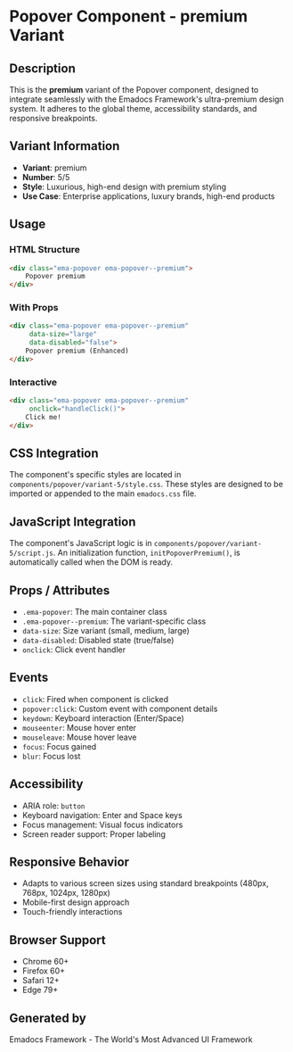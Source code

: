 # Popover Component - premium Variant

## Description
This is the **premium** variant of the Popover component, designed to integrate seamlessly with the Emadocs Framework's ultra-premium design system. It adheres to the global theme, accessibility standards, and responsive breakpoints.

## Variant Information
- **Variant**: premium
- **Number**: 5/5
- **Style**: Luxurious, high-end design with premium styling
- **Use Case**: Enterprise applications, luxury brands, high-end products

## Usage

### HTML Structure
```html
<div class="ema-popover ema-popover--premium">
    Popover premium
</div>
```

### With Props
```html
<div class="ema-popover ema-popover--premium" 
     data-size="large" 
     data-disabled="false">
    Popover premium (Enhanced)
</div>
```

### Interactive
```html
<div class="ema-popover ema-popover--premium" 
     onclick="handleClick()">
    Click me!
</div>
```

## CSS Integration
The component's specific styles are located in `components/popover/variant-5/style.css`. These styles are designed to be imported or appended to the main `emadocs.css` file.

## JavaScript Integration
The component's JavaScript logic is in `components/popover/variant-5/script.js`. An initialization function, `initPopoverPremium()`, is automatically called when the DOM is ready.

## Props / Attributes
- `.ema-popover`: The main container class
- `.ema-popover--premium`: The variant-specific class
- `data-size`: Size variant (small, medium, large)
- `data-disabled`: Disabled state (true/false)
- `onclick`: Click event handler

## Events
- `click`: Fired when component is clicked
- `popover:click`: Custom event with component details
- `keydown`: Keyboard interaction (Enter/Space)
- `mouseenter`: Mouse hover enter
- `mouseleave`: Mouse hover leave
- `focus`: Focus gained
- `blur`: Focus lost

## Accessibility
- ARIA role: `button`
- Keyboard navigation: Enter and Space keys
- Focus management: Visual focus indicators
- Screen reader support: Proper labeling

## Responsive Behavior
- Adapts to various screen sizes using standard breakpoints (480px, 768px, 1024px, 1280px)
- Mobile-first design approach
- Touch-friendly interactions

## Browser Support
- Chrome 60+
- Firefox 60+
- Safari 12+
- Edge 79+

## Generated by
Emadocs Framework - The World's Most Advanced UI Framework
